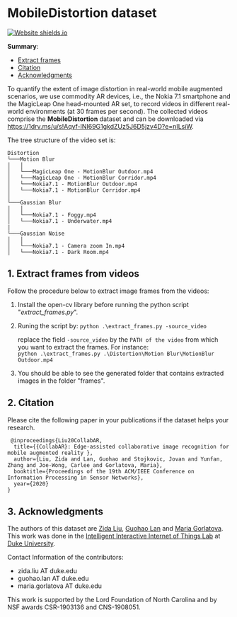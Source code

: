 # MobileDistortion dataset
[![Website shields.io](https://img.shields.io/badge/opencv--python-4.1-lightgrey)](http://shields.io/)

**Summary**:

* [Extract frames](#1)
* [Citation](#2)
* [Acknowledgments](#3)


To quantify the extent of image distortion in real-world mobile augmented scenarios, we use commodity AR devices, i.e., the Nokia 7.1 smartphone and the MagicLeap One head-mounted AR set, to record videos in different real-world environments (at 30 frames per second). The collected videos comprise the **MobileDistortion** dataset and can be downloaded via https://1drv.ms/u/s!Aqyf-lNI69G1gkdZUz5J6D5jzv4D?e=nILsiW.

The tree structure of the video set is:
```
Distortion
└───Motion Blur
│   │
│   └───MagicLeap One - MotionBlur Outdoor.mp4
│   └───MagicLeap One - MotionBlur Corridor.mp4
│   └───Nokia7.1 - MotionBlur Outdoor.mp4
│   └───Nokia7.1 - MotionBlur Corridor.mp4
│   
└───Gaussian Blur
│   │
│   └───Nokia7.1 - Foggy.mp4
│   └───Nokia7.1 - Underwater.mp4
|
└───Gaussian Noise
│   │
│   └───Nokia7.1 - Camera zoom In.mp4
│   └───Nokia7.1 - Dark Room.mp4
```

## 1. <span id="1">Extract frames from videos</span>

Follow the procedure below to extract image frames from the videos:  
1. Install the open-cv library before running the python script "*extract_frames.py*".
2. Runing the script by: `python .\extract_frames.py -source_video`

   replace the field `-source_video` by the `PATH of the video` from which you want to extract the frames.
   For instance:  
   `python .\extract_frames.py .\Distortion\Motion Blur\MotionBlur Outdoor.mp4`
4. You should be able to see the generated folder that contains extracted images in the folder "frames".

## 2. <span id="2">Citation</span>

Please cite the following paper in your publications if the dataset helps your research.

     @inproceedings{Liu20CollabAR,
      title={{CollabAR}: Edge-assisted collaborative image recognition for mobile augmented reality },
      author={Liu, Zida and Lan, Guohao and Stojkovic, Jovan and Yunfan, Zhang and Joe-Wong, Carlee and Gorlatova, Maria},
      booktitle={Proceedings of the 19th ACM/IEEE Conference on Information Processing in Sensor Networks},
      year={2020}
    }
  
## 3. <span id="3">Acknowledgments</span>

The authors of this dataset are [Zida Liu](https://zidaliu.github.io/), [Guohao Lan](https://guohao.netlify.com/) and [Maria Gorlatova](https://maria.gorlatova.com/). This work was done in the [Intelligent Interactive Internet of Things Lab](https://maria.gorlatova.com/) at [Duke University](https://www.duke.edu/).

Contact Information of the contributors: 

* zida.liu AT duke.edu
* guohao.lan AT duke.edu
* maria.gorlatova AT duke.edu

This work is supported by the Lord Foundation of North Carolina and by NSF awards CSR-1903136 and CNS-1908051.  
 
